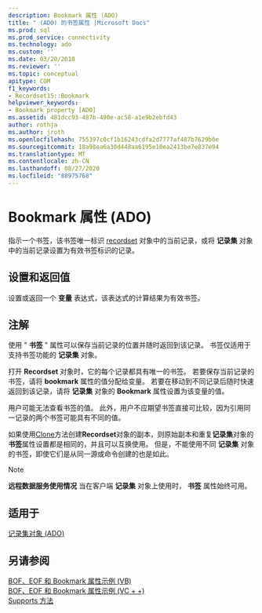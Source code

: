```yaml
---
description: Bookmark 属性 (ADO)
title: " (ADO) 的书签属性 |Microsoft Docs"
ms.prod: sql
ms.prod_service: connectivity
ms.technology: ado
ms.custom: ''
ms.date: 03/20/2018
ms.reviewer: ''
ms.topic: conceptual
apitype: COM
f1_keywords:
- Recordset15::Bookmark
helpviewer_keywords:
- Bookmark property [ADO]
ms.assetid: 481dcc93-487b-490e-ac58-a1e9b2ebfd43
author: rothja
ms.author: jroth
ms.openlocfilehash: 755397c0cf1b16243cdfa2d7777af487b7629b6e
ms.sourcegitcommit: 18a98ea6a30d448aa6195e10ea2413be7e837e94
ms.translationtype: MT
ms.contentlocale: zh-CN
ms.lasthandoff: 08/27/2020
ms.locfileid: "88975768"
---
```

# <a name="bookmark-property-ado"></a>Bookmark 属性 (ADO)
指示一个书签，该书签唯一标识 [recordset](./recordset-object-ado.md) 对象中的当前记录，或将 **记录集** 对象中的当前记录设置为有效书签标识的记录。  
  
## <a name="settings-and-return-values"></a>设置和返回值  
 设置或返回一个 **变量** 表达式，该表达式的计算结果为有效书签。  
  
## <a name="remarks"></a>注解  
 使用 " **书签** " 属性可以保存当前记录的位置并随时返回到该记录。 书签仅适用于支持书签功能的 **记录集** 对象。  
  
 打开 **Recordset** 对象时，它的每个记录都具有唯一的书签。 若要保存当前记录的书签，请将 **bookmark** 属性的值分配给变量。 若要在移动到不同记录后随时快速返回到该记录，请将 **记录集** 对象的 **Bookmark** 属性设置为该变量的值。  
  
 用户可能无法查看书签的值。 此外，用户不应期望书签直接可比较，因为引用同一记录的两个书签可能具有不同的值。  
  
 如果使用[Clone](./clone-method-ado.md)方法创建**Recordset**对象的副本，则原始副本和重复**记录集**对象的**书签**属性设置都是相同的，并且可以互换使用。 但是，不能使用不同 **记录集** 对象的书签，即使它们是从同一源或命令创建的也是如此。  
  
> [!NOTE]
>  **远程数据服务使用情况** 当在客户端 **记录集** 对象上使用时， **书签** 属性始终可用。  
  
## <a name="applies-to"></a>适用于  
 [记录集对象 (ADO)](./recordset-object-ado.md)  
  
## <a name="see-also"></a>另请参阅  
 [BOF、EOF 和 Bookmark 属性示例 (VB) ](./bof-eof-and-bookmark-properties-example-vb.md)   
 [BOF、EOF 和 Bookmark 属性示例 (VC + +) ](./bof-eof-and-bookmark-properties-example-vc.md)   
 [Supports 方法](./supports-method.md)